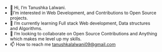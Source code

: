 - 👋 Hi, I’m  Tanushka Lalwani.
- 👀I’m interested in Web Development, and Contributions to Open Source projects.
- 🌱 I’m currently learning Full stack Web development, Data structures and Algorithms.  
- 💞️ I’m looking to collaborate on Open Source Contributions and Anything which makes me level up my skills.
- 📫 How to reach me  tanushkalalwani09@gmail.com
